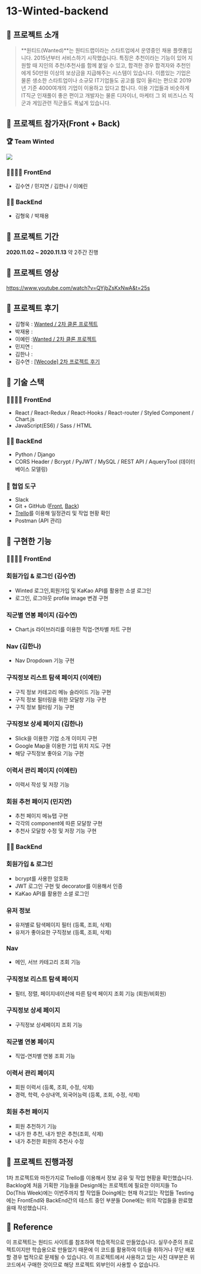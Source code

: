 # 13-Winted-backend
## 🌃 프로젝트 소개
>**원티드(Wanted)**는 원티드랩이라는 스타트업에서 운영중인 채용 플랫폼입니다. 2015년부터 서비스하기 시작했습니다. 
특징은 추천이라는 기능이 있어 지원할 때 지인의 추천/추천사를 함께 붙일 수 있고, 합격한 경우 합격자와 추천인에게 50만원 이상의 보상금을 지급해주는 시스템이 있습니다. 
이름있는 기업은 물론 생소한 스타트업이나 소규모 IT기업들도 공고를 많이 올리는 편으로 2019년 기준 4000여개의 기업이 이용하고 있다고 합니다.
이용 기업들과 비슷하게 IT직군 인재풀이 좋은 편이고 개발자는 물론 디자이너, 마케터 그 외 비즈니스 직군과 게임관련 직군들도 폭넓게 있습니다. 

## 🌃 프로젝트 참가자(Front + Back)
### 🏆 Team Winted
![](https://images.velog.io/images/kho5420/post/2d96a779-38e4-45b6-85c9-84bbc1c43122/image.png)
### 👩‍👧‍👧‍👧 FrontEnd
+ 김수연 / 민지연 / 김한나 / 이예린
### 👨‍👨‍ BackEnd
+ 김형욱 / 박재용

## 🌃 프로젝트 기간
**2020.11.02 ~ 2020.11.13** 약 2주간 진행

## 🌃 프로젝트 영상
https://www.youtube.com/watch?v=QYjbZsKxNwA&t=25s
## 🌃 프로젝트 후기
+ 김형욱 : [Wanted / 2차 클론 프로젝트](https://velog.io/@kho5420/Wanted-2%EC%B0%A8-%ED%81%B4%EB%A1%A0-%ED%94%84%EB%A1%9C%EC%A0%9D%ED%8A%B8)
+ 박재용 : 
+ 이예린 :[Wanted / 2차 클론 프로젝트](https://velog.io/@yerin719/%EC%9B%90%ED%8B%B0%EB%93%9C-%ED%81%B4%EB%A1%A0-%ED%94%84%EB%A1%9C%EC%A0%9D%ED%8A%B8-%ED%9B%84%EA%B8%B0)
+ 민지연 :
+ 김한나 :
+ 김수연 : [[Wecode] 2차 프로젝트 후기](https://velog.io/@link717/Wecode-2%EC%B0%A8-%ED%94%84%EB%A1%9C%EC%A0%9D%ED%8A%B8-%ED%9B%84%EA%B8%B0)

## 🌃 기술 스택
### 👩‍👧‍👧‍👧 FrontEnd
+ React / React-Redux / React-Hooks / React-router / Styled Component / Chart.js
+ JavaScript(ES6) / Sass / HTML
### 👨‍👨‍ BackEnd
+ Python / Django
+ CORS Header / Bcrypt / PyJWT / MySQL / REST API / AqueryTool (데이터베이스 모델링)
### 👫 협업 도구
+ Slack
+ Git + GitHub ([Front](https://github.com/wecode-bootcamp-korea/13-Winted-frontend), [Back](https://github.com/wecode-bootcamp-korea/13-Winted-backend))
+ [Trello](https://trello.com/b/k7IalrMk/winted)를 이용해 일정관리 및 작업 현황 확인
+ Postman (API 관리)

## 🌃 구현한 기능
### 👩‍👧‍👧‍👧 FrontEnd
### 회원가입 & 로그인 (김수연)
+ Winted 로그인,회원가입 및 KaKao API를 활용한 소셜 로그인
+ 로그인, 로그아웃 profile image 변경 구현
### 직군별 연봉 페이지 (김수연)
+ Chart.js 라이브러리를 이용한 직업-연차별 차트 구현
### Nav (김한나)
+ Nav Dropdown 기능 구현
### 구직정보 리스트 탐색 페이지 (이예린)
+ 구직 정보 카테고리 메뉴 슬라이드 기능 구현
+ 구직 정보 필터링을 위한 모달창 기능 구현
+ 구직 정보 필터링 기능 구현
### 구직정보 상세 페이지 (김한나)
+ Slick을 이용한 기업 소개 이미지 구현
+ Google Map을 이용한 기업 위치 지도 구현
+ 해당 구직정보 좋아요 기능 구현
### 이력서 관리 페이지 (이예린)
+ 이력서 작성 및 저장 기능
### 회원 추천 페이지 (민지연)
+ 추천 페이지 메뉴탭 구현
+ 각각의 component에 따른 모달창 구현
+ 추천사 모달창 수정 및 저장 기능 구현
### 👨‍👨‍ BackEnd
### 회원가입 & 로그인
+ bcrypt를 사용한 암호화
+ JWT 로그인 구현 및 decorator를 이용해서 인증
+ KaKao API를 활용한 소셜 로그인
### 유저 정보
+ 유저별로 탐색페이지 필터 (등록, 조회, 삭제)
+ 유저가 좋아요한 구직정보 (등록, 조회, 삭제)
### Nav
+ 메인, 서브 카테고리 조회 기능
### 구직정보 리스트 탐색 페이지
+ 필터, 정렬, 페이지네이션에 따른 탐색 페이지 조회 기능 (회원/비회원)
### 구직정보 상세 페이지
+ 구직정보 상세페이지 조회 기능
### 직군별 연봉 페이지
+ 직업-연차별 연봉 조회 기능
### 이력서 관리 페이지
+ 회원 이력서 (등록, 조회, 수정, 삭제)
+ 경력, 학력, 수상내역, 외국어능력 (등록, 조회, 수정, 삭제)
### 회원 추천 페이지
+ 회원 추천하기 기능
+ 내가 한 추천, 내가 받은 추천(조회, 삭제)
+ 내가 추천한 회원의 추천사 수정

## 🌃 프로젝트 진행과정
1차 프로젝트와 마찬가지로 Trello를 이용해서 정보 공유 및 작업 현황을 확인했습니다.
Backlog에 처음 기획한 기능들을 Design에는 프로젝트에 필요한 이미지들
To Do(This Week)에는 이번주까지 할 작업들 Doing에는 현재 하고있는 작업들
Testing에는 FrontEnd와 BackEnd간의 테스트 중인 부분들 Done에는 위의 작업들을 완료했을때 작성했습니다.

## 🌃 Reference
이 프로젝트는 원티드 사이트를 참조하여 학습목적으로 만들었습니다.
실무수준의 프로젝트이지만 학습용으로 만들었기 때문에 이 코드를 활용하여 이득을 취하거나 무단 배포할 경우 법적으로 문제될 수 있습니다.
이 프로젝트에서 사용하고 있는 사진 대부분은 위코드에서 구매한 것이므로 해당 프로젝트 외부인이 사용할 수 없습니다.
